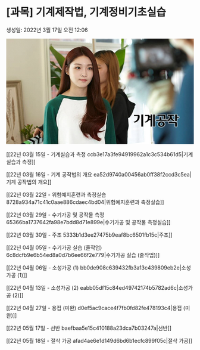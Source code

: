 # [과목] 기계제작법, 기계정비기초실습

생성일: 2022년 3월 17일 오전 12:06

<img src="/assets/thumbnail(1).jpg"/>

[[22년 03월 15일 - 기계실습과 측정 ccb3e17a3fe94919962a1c3c534b61d5|기계실습과 측정]]

[[22년 03월 16일 - 기계 공작법의 개요 ea52d9740a00456ab0ff38f2ccd3c5ea|기계 공작법의 개요]]

[[22년 03월 22일 - 위험예지훈련과 측정실습 8728a934a71c41c0aae886cdaec4bd04|위험예지훈련과 측정실습]]

[[22년 03월 29일 - 수기가공 및 공작물 측정 65366ba1737642fa98e7bdd8d71e899e|수기가공 및 공작물 측정실습]]

[[22년 03월 30일 - 주조 5333b1d3ee27475b9eaf8bc6501fb15c|주조]]

[[22년 04월 05일 - 수기가공 실습 (줄작업) 6c8dcfb9e6b54ed8a0d7b6ee66f2e779|수기가공 실습 (줄작업)]]

[[22년 04월 06일 - 소성가공 (1) bb0de908c639432fb3a13c439809eb2e|소성가공 (1)]]

[[22년 04월 13일 - 소성가공 (2) eabb05df15c84ed49742174b5782ad6c|소성가공 (2)]]

[[22년 04월 27일 - 용접 (미완) d0ef5ac9cace4f7fb0fd82fe478193c4|용접 (미완)]]

[[22년 05월 17일 - 선반 baefbaa5e15c410188a23dca7b03247a|선반]]

[[22년 05월 18일 - 절삭 가공 afad4ae6e1d149d6bd6b1ecfc899f05c|절삭 가공]]
